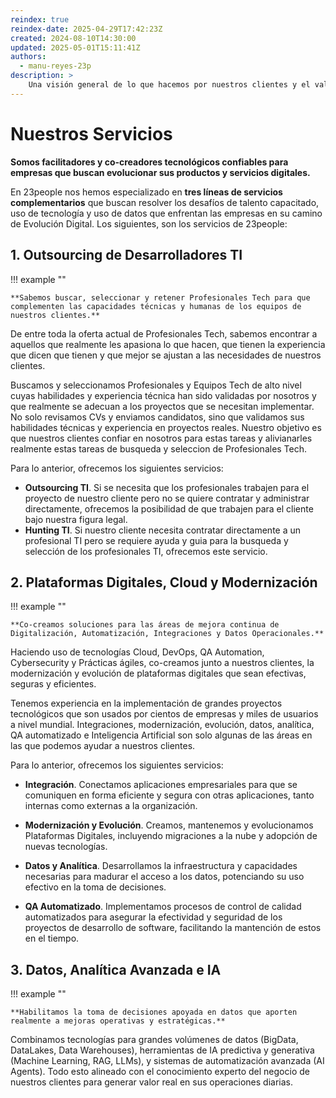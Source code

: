 ```yaml
---
reindex: true
reindex-date: 2025-04-29T17:42:23Z
created: 2024-08-10T14:30:00
updated: 2025-05-01T15:11:41Z
authors:
  - manu-reyes-23p
description: >
    Una visión general de lo que hacemos por nuestros clientes y el valor real que generamos.
---
```


# Nuestros Servicios

**Somos facilitadores y co-creadores tecnológicos confiables para empresas que buscan evolucionar sus productos y servicios digitales.**

En 23people nos hemos especializado en **tres líneas de servicios complementarios** que buscan resolver los desafíos de talento capacitado, uso de tecnología y uso de datos que enfrentan las empresas en su camino de Evolución Digital. Los siguientes, son los servicios de 23people:

## 1. Outsourcing de Desarrolladores TI

!!! example ""

    **Sabemos buscar, seleccionar y retener Profesionales Tech para que complementen las capacidades técnicas y humanas de los equipos de nuestros clientes.**

De entre toda la oferta actual de Profesionales Tech, sabemos encontrar a aquellos que realmente les apasiona lo que hacen, que tienen la experiencia que dicen que tienen y que mejor se ajustan a las necesidades de nuestros clientes.

Buscamos y seleccionamos Profesionales y Equipos Tech de alto nivel cuyas habilidades y experiencia técnica han sido validadas por nosotros y que realmente se adecuan a los proyectos que se necesitan implementar. No solo revisamos CVs y enviamos candidatos, sino que validamos sus habilidades técnicas y experiencia en proyectos reales. Nuestro objetivo es que nuestros clientes confiar en nosotros para estas tareas y alivianarles realmente estas tareas de busqueda y seleccion de Profesionales Tech.

Para lo anterior, ofrecemos los siguientes servicios:

- **Outsourcing TI**. Si se necesita que los profesionales trabajen para el proyecto de nuestro cliente pero no se quiere contratar y administrar directamente, ofrecemos la posibilidad de que trabajen para el cliente bajo nuestra figura legal.
- **Hunting TI**. Si nuestro cliente necesita contratar directamente a un profesional TI pero se requiere ayuda y guia para la busqueda y selección de los profesionales TI, ofrecemos este servicio.

## 2. Plataformas Digitales, Cloud y Modernización

!!! example ""

    **Co-creamos soluciones para las áreas de mejora continua de Digitalización, Automatización, Integraciones y Datos Operacionales.**

Haciendo uso de tecnologías Cloud, DevOps, QA Automation, Cybersecurity y Prácticas ágiles, co-creamos junto a nuestros clientes, la modernización y evolución de plataformas digitales que sean efectivas, seguras y eficientes.

Tenemos experiencia en la implementación de grandes proyectos tecnológicos que son usados por cientos de empresas y miles de usuarios a nivel mundial. Integraciones, modernización, evolución, datos, analítica, QA automatizado e Inteligencia Artificial son solo algunas de las áreas en las que podemos ayudar a nuestros clientes.

Para lo anterior, ofrecemos los siguientes servicios:

- **Integración**. Conectamos aplicaciones empresariales para que se comuniquen en forma eficiente y segura con otras aplicaciones, tanto internas como externas a la organización.

- **Modernización y Evolución**. Creamos, mantenemos y evolucionamos Plataformas Digitales, incluyendo migraciones a la nube y adopción de nuevas tecnologías.

- **Datos y Analítica**. Desarrollamos la infraestructura y capacidades necesarias para madurar el acceso a los datos, potenciando su uso efectivo en la toma de decisiones.

- **QA Automatizado**. Implementamos procesos de control de calidad automatizados para asegurar la efectividad y seguridad de los proyectos de desarrollo de software, facilitando la mantención de estos en el tiempo.

## 3. Datos, Analítica Avanzada e IA

!!! example ""

    **Habilitamos la toma de decisiones apoyada en datos que aporten realmente a mejoras operativas y estratégicas.**

Combinamos tecnologías para grandes volúmenes de datos (BigData, DataLakes, Data Warehouses), herramientas de IA predictiva y generativa (Machine Learning, RAG, LLMs), y sistemas de automatización avanzada (AI Agents). Todo esto alineado con el conocimiento experto del negocio de nuestros clientes para generar valor real en sus operaciones diarias.
